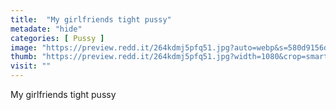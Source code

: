 ```yaml
---
title:  "My girlfriends tight pussy"
metadate: "hide"
categories: [ Pussy ]
image: "https://preview.redd.it/264kdmj5pfq51.jpg?auto=webp&s=580d9156df63698f8ab02cc3ea1bd012d79daf23"
thumb: "https://preview.redd.it/264kdmj5pfq51.jpg?width=1080&crop=smart&auto=webp&s=8005d61fe27dfd2e156fc316c3c8a96f4b7ceaa8"
visit: ""
---
```

My girlfriends tight pussy
